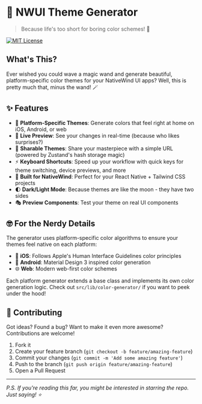 # 🎨 NWUI Theme Generator

> Because life's too short for boring color schemes! 🌈

[![MIT License](https://img.shields.io/badge/License-MIT-green.svg)](https://choosealicense.com/licenses/mit/)

## What's This?

Ever wished you could wave a magic wand and generate beautiful, platform-specific color themes for your NativeWind UI apps? Well, this is pretty much that, minus the wand! 🪄

## ✨ Features

- 🎯 **Platform-Specific Themes**: Generate colors that feel right at home on iOS, Android, or web
- 🔄 **Live Preview**: See your changes in real-time (because who likes surprises?)
- 🔗 **Sharable Themes**: Share your masterpiece with a simple URL (powered by Zustand's hash storage magic)
- ⚡️ **Keyboard Shortcuts**: Speed up your workflow with quick keys for theme switching, device previews, and more
- 📱 **Built for NativeWind**: Perfect for your React Native + Tailwind CSS projects
- 🌓 **Dark/Light Mode**: Because themes are like the moon - they have two sides
- 🎭 **Preview Components**: Test your theme on real UI components

## 🤓 For the Nerdy Details

The generator uses platform-specific color algorithms to ensure your themes feel native on each platform:

- 🍎 **iOS**: Follows Apple's Human Interface Guidelines color principles
- 🤖 **Android**: Material Design 3 inspired color generation
- 🌐 **Web**: Modern web-first color schemes

Each platform generator extends a base class and implements its own color generation logic. Check out `src/lib/color-generator/` if you want to peek under the hood!

## 🤝 Contributing

Got ideas? Found a bug? Want to make it even more awesome? Contributions are welcome!

1. Fork it
2. Create your feature branch (`git checkout -b feature/amazing-feature`)
3. Commit your changes (`git commit -m 'Add some amazing feature'`)
4. Push to the branch (`git push origin feature/amazing-feature`)
5. Open a Pull Request

---

_P.S. If you're reading this far, you might be interested in starring the repo. Just saying! ⭐️_
